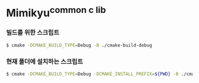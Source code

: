 Mimikyu<sup>common c lib</sup>
==============================

### 빌드를 위한 스크립트

```sh
$ cmake -DCMAKE_BUILD_TYPE=Debug -B ./cmake-build-debug
```

### 현재 폴더에 설치하는 스크립트

```sh
$ cmake -DCMAKE_BUILD_TYPE=Debug -DCMAKE_INSTALL_PREFIX=${PWD} -B ./cmake-build-debug
```
